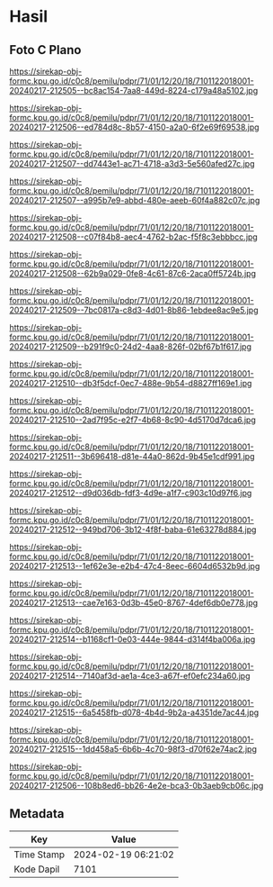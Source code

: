 # Hasil

## Foto C Plano

https://sirekap-obj-formc.kpu.go.id/c0c8/pemilu/pdpr/71/01/12/20/18/7101122018001-20240217-212505--bc8ac154-7aa8-449d-8224-c179a48a5102.jpg

https://sirekap-obj-formc.kpu.go.id/c0c8/pemilu/pdpr/71/01/12/20/18/7101122018001-20240217-212506--ed784d8c-8b57-4150-a2a0-6f2e69f69538.jpg

https://sirekap-obj-formc.kpu.go.id/c0c8/pemilu/pdpr/71/01/12/20/18/7101122018001-20240217-212507--dd7443e1-ac71-4718-a3d3-5e560afed27c.jpg

https://sirekap-obj-formc.kpu.go.id/c0c8/pemilu/pdpr/71/01/12/20/18/7101122018001-20240217-212507--a995b7e9-abbd-480e-aeeb-60f4a882c07c.jpg

https://sirekap-obj-formc.kpu.go.id/c0c8/pemilu/pdpr/71/01/12/20/18/7101122018001-20240217-212508--c07f84b8-aec4-4762-b2ac-f5f8c3ebbbcc.jpg

https://sirekap-obj-formc.kpu.go.id/c0c8/pemilu/pdpr/71/01/12/20/18/7101122018001-20240217-212508--62b9a029-0fe8-4c61-87c6-2aca0ff5724b.jpg

https://sirekap-obj-formc.kpu.go.id/c0c8/pemilu/pdpr/71/01/12/20/18/7101122018001-20240217-212509--7bc0817a-c8d3-4d01-8b86-1ebdee8ac9e5.jpg

https://sirekap-obj-formc.kpu.go.id/c0c8/pemilu/pdpr/71/01/12/20/18/7101122018001-20240217-212509--b291f9c0-24d2-4aa8-826f-02bf67b1f617.jpg

https://sirekap-obj-formc.kpu.go.id/c0c8/pemilu/pdpr/71/01/12/20/18/7101122018001-20240217-212510--db3f5dcf-0ec7-488e-9b54-d8827ff169e1.jpg

https://sirekap-obj-formc.kpu.go.id/c0c8/pemilu/pdpr/71/01/12/20/18/7101122018001-20240217-212510--2ad7f95c-e2f7-4b68-8c90-4d5170d7dca6.jpg

https://sirekap-obj-formc.kpu.go.id/c0c8/pemilu/pdpr/71/01/12/20/18/7101122018001-20240217-212511--3b696418-d81e-44a0-862d-9b45e1cdf991.jpg

https://sirekap-obj-formc.kpu.go.id/c0c8/pemilu/pdpr/71/01/12/20/18/7101122018001-20240217-212512--d9d036db-fdf3-4d9e-a1f7-c903c10d97f6.jpg

https://sirekap-obj-formc.kpu.go.id/c0c8/pemilu/pdpr/71/01/12/20/18/7101122018001-20240217-212512--949bd706-3b12-4f8f-baba-61e63278d884.jpg

https://sirekap-obj-formc.kpu.go.id/c0c8/pemilu/pdpr/71/01/12/20/18/7101122018001-20240217-212513--1ef62e3e-e2b4-47c4-8eec-6604d6532b9d.jpg

https://sirekap-obj-formc.kpu.go.id/c0c8/pemilu/pdpr/71/01/12/20/18/7101122018001-20240217-212513--cae7e163-0d3b-45e0-8767-4def6db0e778.jpg

https://sirekap-obj-formc.kpu.go.id/c0c8/pemilu/pdpr/71/01/12/20/18/7101122018001-20240217-212514--b1168cf1-0e03-444e-9844-d314f4ba006a.jpg

https://sirekap-obj-formc.kpu.go.id/c0c8/pemilu/pdpr/71/01/12/20/18/7101122018001-20240217-212514--7140af3d-ae1a-4ce3-a67f-ef0efc234a60.jpg

https://sirekap-obj-formc.kpu.go.id/c0c8/pemilu/pdpr/71/01/12/20/18/7101122018001-20240217-212515--6a5458fb-d078-4b4d-9b2a-a4351de7ac44.jpg

https://sirekap-obj-formc.kpu.go.id/c0c8/pemilu/pdpr/71/01/12/20/18/7101122018001-20240217-212515--1dd458a5-6b6b-4c70-98f3-d70f62e74ac2.jpg

https://sirekap-obj-formc.kpu.go.id/c0c8/pemilu/pdpr/71/01/12/20/18/7101122018001-20240217-212506--108b8ed6-bb26-4e2e-bca3-0b3aeb9cb06c.jpg


## Metadata

| Key        | Value               |
| ---------- | ------------------- |
| Time Stamp | 2024-02-19 06:21:02 |
| Kode Dapil | 7101                |



